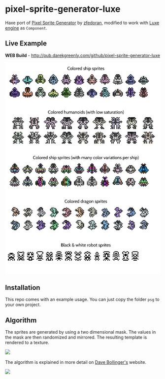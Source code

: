 pixel-sprite-generator-luxe
======================

Haxe port of [Pixel Sprite Generator](https://github.com/zfedoran/pixel-sprite-generator) by [zfedoran](https://github.com/zfedoran), modified to work with [Luxe engine](http://luxeengine.com) as `Component`.

## Live Example

**WEB Build** - http://pub.darekgreenly.com/github/pixel-sprite-generator-luxe

<img src="https://raw.githubusercontent.com/Zielak/pixel-sprite-generator-luxe/master/doc/screenshot.png">

## Installation

This repo comes with an example usage. You can just copy the folder `psg` to your own project.

## Algorithm

The sprites are generated by using a two dimensional mask. The values in the mask are then randomized and mirrored. The resulting template is rendered to a texture.

<a href="http://web.archive.org/web/20080228054410/http://www.davebollinger.com/works/pixelspaceships/"><img src="https://raw.githubusercontent.com/Zielak/pixel-sprite-generator-luxe/master/doc/algorithm-1.png"></a>

The algorithm is explained in more detail on [Dave Bollinger's](http://web.archive.org/web/20080228054410/http://www.davebollinger.com/works/pixelspaceships/) website.

<a href="http://web.archive.org/web/20080228054410/http://www.davebollinger.com/works/pixelspaceships/"><img src="https://raw.githubusercontent.com/Zielak/pixel-sprite-generator-luxe/master/doc/algorithm-0.png"></a>
